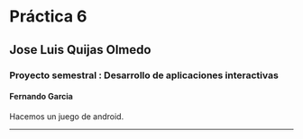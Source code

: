 # Práctica 6

## Jose Luis Quijas Olmedo

### Proyecto semestral : Desarrollo de aplicaciones interactivas

#### Fernando Garcia

Hacemos un juego de android.

---
